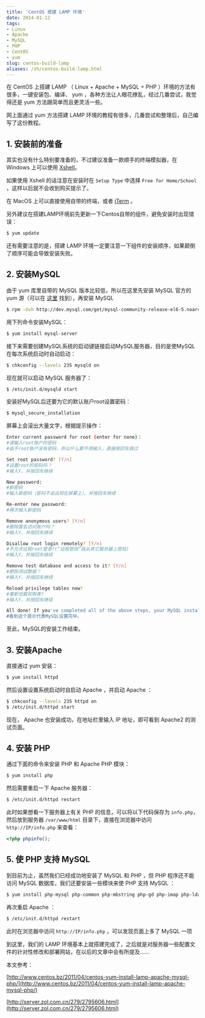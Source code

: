 ```yaml
---
title: 'CentOS 搭建 LAMP 环境'
date: 2014-01-12
tags:
- Linux
- Apache
- MySQL
- PHP
- CentOS
- yum
slug: centos-build-lamp
aliases: /zh/centos-build-lamp.html
---
```


在 CentOS 上搭建 LAMP （ Linux + Apache + MySQL + PHP ）环境的方法有很多，一键安装包、编译、 yum ，各种方法让人眼花缭乱，经过几番尝试，我觉得还是 yum 方法跟简单而且更灵活一些。

网上面通过 yum 方法搭建 LAMP 环境的教程有很多，几番尝试和整理后，自己编写了这份教程。

<!--more-->

## 1. 安装前的准备

其实也没有什么特别要准备的，不过建议准备一款顺手的终端模拟器，在 Windows 上可以使用 [Xshell](https://www.netsarang.com/products/xsh_overview.html)。

如果使用 Xshell 的话注意在安装时在 `Setup Type` 中选择 `Free for Home/School` ，这样以后就不会收到购买提示了。

在 MacOS 上可以直接使用自带的终端，或者 [iTerm](https://www.iterm2.com/) 。

另外建议在搭建LAMP环境前先更新一下Centos自带的组件，避免安装时出现错误：

```Bash
$ yum update
```

还有需要注意的是，搭建 LAMP 环境一定要注意一下组件的安装顺序，如果颠倒了顺序可能会导致安装失败。

## 2. 安装MySQL

由于 yum 库里自带的 MySQL 版本比较低，所以在这里先安装 MySQL 官方的 yum 源（可以在 [这里](http://dev.mysql.com/downloads/repo/yum/) 找到），再安装 MySQL

```Bash
$ rpm -Uvh http://dev.mysql.com/get/mysql-community-release-el6-5.noarch.rpm
```

用下列命令安装MySQL：

```Bash
$ yum install mysql-server
```

接下来需要创建MySQL系统的启动键链接启动MySQL服务器，目的是使MySQL在每次系统启动时自动启动：

```Bash
$ chkconfig --levels 235 mysqld on
```

现在就可以启动 MySQL 服务器了：

```Bash
$ /etc/init.d/mysqld start
```

安装好MySQL后还要为它的默认账户root设置密码：

```Bash
$ mysql_secure_installation
```

屏幕上会滚出大量文字，根据提示操作：

```Bash
Enter current password for root (enter for none)：
#请输入root账户的密码
#由于root账户没有密码，所以什么都不用输入，直接按回车跳过

Set root password? [Y/n]
#设置root的密码吗？
#输入Y，并按回车继续

New password:
#新密码
#输入新密码（密码不会出现在屏幕上），并按回车继续

Re-enter new password:
#再次输入新密码

Remove anonymous users? [Y/n]
#删除匿名访问账户吗？
#输入Y，并按回车继续

Disallow root login remotely? [Y/n]
#不允许远程root登录?(“远程登陆”指从其它服务器上登陆)
#输入Y，并按回车继续

Remove test database and access to it? [Y/n]
#删除测试数据？
#输入Y，并按回车继续

Reload privilege tables now?
#重新加载权限表?
#输入Y，并按回车继续

All done! If you've completed all of the above steps, your MySQL installation should now be secure. Thanks for using MySQL!
#看到这个提示代表MySQL设置完毕。
```

至此，MySQL的安装工作结束。

## 3. 安装Apache

直接通过 yum 安装：

```Bash
$ yum install httpd
```

然后设置设置系统启动时自启动 Apache ，并启动 Apache ：

```Bash
$ chkconfig --levels 235 httpd on
$ /etc/init.d/httpd start
```

现在， Apache 也安装成功，在地址栏里输入 IP 地址，即可看到 Apache2 的测试页面。

## 4. 安装 PHP

通过下面的命令来安装 PHP 和 Apache PHP 模块：

```Bash
$ yum install php
```

然后需要重启一下 Apache 服务器：

```Bash
$ /etc/init.d/httpd restart
```

此时如果想看一下服务器上有关 PHP 的信息，可以将以下代码保存为 `info.php`，然后放到服务器 `/var/www/html` 目录下，直接在浏览器中访问 `http://IP/info.php` 来查看：

```PHP
<?php phpinfo();
```

## 5. 使 PHP 支持 MySQL

到目前为止，虽然我们已经成功地安装了 MySQL 和 PHP ，但 PHP 程序还不能访问 MySQL 数据库，我们还要安装一些模块来使 PHP 支持 MySQL ：

```Bash
$ yum install php-mysql php-common php-mbstring php-gd php-imap php-ldap php-odbc php-pear php-xml php-xmlrpc
```

再次重启 Apache ：

```Bash
$ /etc/init.d/httpd restart
```

此时在浏览器中访问 `http://IP/info.php` ，可以发现页面上多了 MySQL 一项

到这里，我们的 LAMP 环境基本上就搭建完成了，之后就是对服务器一些配置文件的针对性修改和部署网站，在以后的文章中会有所提及……

本文参考：

[http://www.centos.bz/2011/04/centos-yum-install-lamp-apache-mysql-php/](http://www.centos.bz/2011/04/centos-yum-install-lamp-apache-mysql-php/)

[http://server.zol.com.cn/279/2795606.html](http://server.zol.com.cn/279/2795606.html)